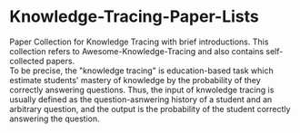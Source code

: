 # Knowledge-Tracing-Paper-Lists   
Paper Collection for Knowledge Tracing with brief introductions. This collection refers to Awesome-Knowledge-Tracing and also contains self-collected papers.  
To be precise, the "knowledge tracing" is education-based task which estimate students' mastery of knowledge by the probability of they correctly answering questions. Thus, the input of knwoledge tracing is usually defined as the question-asnwering history of a student and an arbitrary question, and the output is the probability of the student correctly answering the question.

